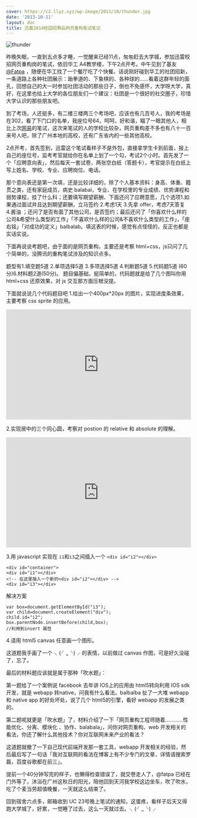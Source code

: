 ```yaml
---
cover: https://c2.llyz.xyz/wp-image/2013/10/thunder.jpg
date: '2013-10-11'
layout: doc
title: 迅雷2014校园招聘品网页重构笔试笔记
---
```


![thunder](https://c2.llyz.xyz/wp-image/2013/10/thunder.jpg)

昨晚失眠，一直到五点多才睡，一觉醒来已经11点，匆匆赶去大学城，参加迅雷校招网页重构岗的笔试，依旧华工 A4教学楼，下午2点开考。中午见到了基友[@Fatpa](https://weibo.com/caipanda) ，随便在华工找了一个餐厅吃了个快餐。话说刚好碰到华工的社团招新，一条道路上各种社团展示：跆拳道的、下象棋的、各种球的……看着这群年轻的面孔，回想自己的大一时参加社团活动的那些日子，倒也不免感怀，大学呀大学，真好，在这里也给上大学的各位朋友们一个建议：社团是一个很好的社交圈子，珍惜大学认识的那些朋友吧。

到了考场，人还挺多，有二楼三楼两三个考场吧，应该也有几百号人，我的考场是在302，看了下门口的名单，我座位号64，呵呵，好和谐，瞄了一眼其他人，相比上次[网易](https://luolei.org/2013/10/2014-netease-front-end-campus-test/)的笔试，这次来笔试的人的学校比较杂，网页重构差不多也有八十一百来号人吧，除了广州本地的高校，还有广东省内的一些其他高校。

2点开考，首先签到，迅雷这个笔试看样子不是外包，直接拿学生卡到前面，报上自己的座位号，监考考官就给你在名单上划了一个勾，考试2个小时。首先发了一个「应聘意向表」，然后每天一套试卷，两张空白纸（答题卡），考官提示在白纸上写上姓名、学校、专业、应聘岗位、电话。

那个意向表还是第一次填，还是比较详细的，除了个人基本资料：身高、体重、籍贯之类，还有家庭成员，病史 balabal，专业、在学校里的专业成绩、优势课程和弱势课程，挂了什么科；还要填写期望薪酬、下面还问了应聘意愿，几个选项1.如果通过面试并且达到期望薪酬，立马签约 2.考虑1天 3.先拿 offer，考虑7天答复 4.酱油 ；还问了是否有面了其他公司，是否签约；最后还问了「你喜欢什么样的公司&希望什么类型的工作」「不喜欢什么样的公司&不喜欢什么类型的工作」，「座右铭」「对成功的定义」balbalab。填这表的时候，感觉有点怪怪的，反正也都是实话实说。

下面再说说考题吧，由于面的是网页重构，主要还是考察 html+css，js只问了几个简单的，没腾讯的重构笔试涉及的知识点多。

题型有1.填空题5道 2.单项选择5道 3.多项选择5道 4.判断题5道 5.代码题5道 (60分)6.材料题2道(50分)。 题目偏基础，挺简单的，代码题就是给了几个图叫你用 html+css 还原效果，对 js 交互那方面压根没提。

下面就说说几个代码题目吧 1.给出一个400px\*20px 的图片，实现进度条效果，主要考察 css sprite 的应用。

<iframe src="https://jsfiddle.net/foru17/TSVMH/embedded/result,html,css" height="300" width="100%" allowfullscreen="allowfullscreen" frameborder="0"></iframe>

2.实现居中的三个同心圆，考察对 postion 的 relative 和 absolute 的理解。

<iframe src="https://jsfiddle.net/foru17/5a4Aa/embedded/result,html,css" height="300" width="100%" allowfullscreen="allowfullscreen" frameborder="0"></iframe>

3.用 javascript 实现在 `i1`和`i3`之间插入一个 `<div id="i2"></div>`

```
<div id="container">
<div id="i1"></div>
<!-- 在这里插入一个新的<div id="i2"></div> -->
<div id="i3"></div>
```

解决方案

```
var box=document.getElementById("i3");
var child=document.createElement("div");
child.id="i2";
box.parentNode.insertBefore(child,box);
//利用到insert 属性
```

4.请用 html5 canvas 任意画一个图形。

这道题我手画了一个 ╮(╯\_╰)╭ 的表情，以前做过 canvas 作图，可是好久没碰了，忘了。

最后的材料题应该就是属于那种「吹水题」：

第一题给了一个案例说 facebook 去年讲 IOS上的应用由 html5转向利用 IOS sdk开发，就是 webapp 转native，问我有什么看法。balbalba 扯了一大堆 webapp 和 native app 的好处坏处，说了几个 html5的引擎，看好 webapp 的发展之类的。

第二题呢就更是「吹水题」了，材料介绍了一下「网页重构工程师随着…………性能优化、分离、模块化 、协作、balabala」，问你对网页重构、web 开发相关的看法，你还了解什么其他技术？你对互联网未来产业的看法？

这道题就撤了一下自己现代前端开发那一套工具，webapp 开发相关的经验，然后最后写了一句话「我对互联网的看法在博客上有不少专门的文章，详情请搜索罗磊，百度谷歌都在前三」。

提前一个40分钟写完的样子，也懒得检查错误了，就交卷走人了，@fatpa 已经在门外等了，沐浴在广州这秋日的阳光，陪他回到天河我学校这边坐车，吹了吹水，吃了个麦当劳超值晚餐，一天就这么结束了。

回到宿舍六点多，邮箱收到 UC 23号晚上笔试的通知，这蛋疼，看样子后天又得跑大学城了，好累，一觉睡了过去，这么一天就过去。╮(╯\_╰)╭
